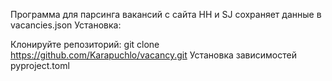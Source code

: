 Программа для парсинга вакансий с сайта HH и SJ сохраняет данные в vacancies.json
Установка:

Клонируйте репозиторий: git clone https://github.com/Karapuchlo/vacancy.git
Установка зависимостей pyproject.toml

